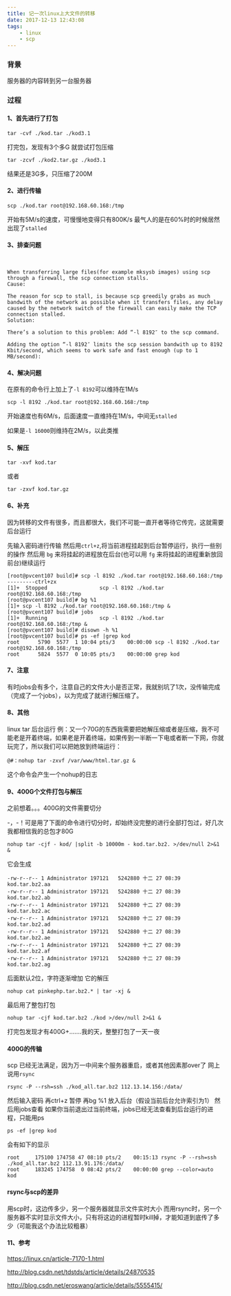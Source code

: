```yaml
---
title: 记一次linux上大文件的转移
date: 2017-12-13 12:43:08
tags: 
    - linux 
    - scp
---
```



### 背景

服务器的内容转到另一台服务器

### 过程

#### 1、首先进行了打包
```
tar -cvf ./kod.tar ./kod3.1
```
打完包，发现有3个多G
就尝试打包压缩
```
tar -zcvf ./kod2.tar.gz ./kod3.1
```
结果还是3G多，只压缩了200M


#### 2、进行传输
```
scp ./kod.tar root@192.168.60.168:/tmp
```

开始有5M/s的速度，可慢慢地变得只有800K/s
最气人的是在60%时的时候居然出现了`stalled`

#### 3、排查问题

```


When transferring large files(for example mksysb images) using scp through a firewall, the scp connection stalls.
Cause:

The reason for scp to stall, is because scp greedily grabs as much bandwith of the network as possible when it transfers files, any delay caused by the network switch of the firewall can easily make the TCP connection stalled.
Solution:

There’s a solution to this problem: Add “-l 8192″ to the scp command.

Adding the option “-l 8192″ limits the scp session bandwith up to 8192 Kbit/second, which seems to work safe and fast enough (up to 1 MB/second):

```

#### 4、解决问题
在原有的命令行上加上了` -l 8192 `可以维持在1M/s
```
scp -l 8192 ./kod.tar root@192.168.60.168:/tmp
```

开始速度也有6M/s，后面速度一直维持在1M/s，中间无`stalled`


如果是` -l 16000 `则维持在2M/s，以此类推

#### 5、解压
```
tar -xvf kod.tar
```
或者
```
tar -zxvf kod.tar.gz
```


#### 6、补充
因为转移的文件有很多，而且都很大，我们不可能一直开者等待它传完，这就需要后台运行

先输入密码进行传输
然后用`ctrl+z`,将当前进程挂起到后台暂停运行，执行一些别的操作
然后用 `bg` 来将挂起的进程放在后台(也可以用 `fg` 来将挂起的进程重新放回前台)继续运行
```
[root@pvcent107 build]# scp -l 8192 ./kod.tar root@192.168.60.168:/tmp
---------ctrl+zx
[1]+  Stopped                 scp -l 8192 ./kod.tar root@192.168.60.168:/tmp
[root@pvcent107 build]# bg %1
[1]+ scp -l 8192 ./kod.tar root@192.168.60.168:/tmp &
[root@pvcent107 build]# jobs
[1]+  Running                 scp -l 8192 ./kod.tar root@192.168.60.168:/tmp &
[root@pvcent107 build]# disown -h %1
[root@pvcent107 build]# ps -ef |grep kod
root      5790  5577  1 10:04 pts/3    00:00:00 scp -l 8192 ./kod.tar root@192.168.60.168:/tmp
root      5824  5577  0 10:05 pts/3    00:00:00 grep kod
```

#### 7、注意
有时jobs会有多个，注意自己的文件大小是否正常，我就别坑了1次，没传输完成（完成了一个jobs），以为完成了就进行解压缩了。


#### 8、其他
linux tar 后台运行
 例：又一个70G的东西我需要把她解压缩或者是压缩，我不可能老是开着终端，如果老是开着终端，如果传到一半断一下电或者断一下网，你就玩完了，所以我们可以把她放到终端运行：

```
@#：nohup tar -zxvf /var/www/html.tar.gz & 
```
这个命令会产生一个nohup的日志

#### 9、400G个文件打包与解压

之前想着。。。400G的文件需要切分

-，-！可是用了下面的命令进行切分时，却始终没完整的进行全部打包过，好几次我都相信我的总包才80G
```
nohup tar -cjf - kod/ |split -b 10000m - kod.tar.bz2. >/dev/null 2>&1 &
```
它会生成
```
-rw-r--r-- 1 Administrator 197121   5242880 十二 27 08:39 kod.tar.bz2.aa
-rw-r--r-- 1 Administrator 197121   5242880 十二 27 08:39 kod.tar.bz2.ab
-rw-r--r-- 1 Administrator 197121   5242880 十二 27 08:39 kod.tar.bz2.ac
-rw-r--r-- 1 Administrator 197121   5242880 十二 27 08:39 kod.tar.bz2.ad
-rw-r--r-- 1 Administrator 197121   5242880 十二 27 08:39 kod.tar.bz2.ae
-rw-r--r-- 1 Administrator 197121   5242880 十二 27 08:39 kod.tar.bz2.af
-rw-r--r-- 1 Administrator 197121   5242880 十二 27 08:39 kod.tar.bz2.ag
```
后面默认2位，字符逐渐增加
它的解压
```
nohup cat pinkephp.tar.bz2.* | tar -xj &
```
最后用了整包打包
```
nohup tar -cjf kod.tar.bz2 ./kod >/dev/null 2>&1 &
```
打完包发现才有400G+.......我的天，整整打包了一天一夜

#### 400G的传输
scp 已经无法满足，因为万一中间来个服务器重启，或者其他因素那over了
网上说用`rsync`
```
rsync -P --rsh=ssh ./kod_all.tar.bz2 112.13.14.156:/data/ 
```
然后输入密码
再ctrl+z 暂停
再bg %1  放入后台（假设当前后台允许索引为1）
然后用jobs查看
如果你当前退出过当前终端，jobs已经无法查看到后台运行的进程，只能用ps
```
ps -ef |grep kod
```
会有如下的显示
```
root     175100 174758 47 08:10 pts/2    00:15:13 rsync -P --rsh=ssh ./kod_all.tar.bz2 112.13.91.176:/data/
root     183245 174758  0 08:42 pts/2    00:00:00 grep --color=auto kod
```

#### rsync与scp的差异
用scp时，这边传多少，另一个服务器就显示文件实时大小
而用rsync时，另一个服务器不实时显示文件大小，只有将这边的进程暂时kill掉，才能知道到底传了多少（可能我这个办法比较粗暴）


#### 11、参考

https://linux.cn/article-7170-1.html

http://blog.csdn.net/tdstds/article/details/24870535

http://blog.csdn.net/eroswang/article/details/5555415/